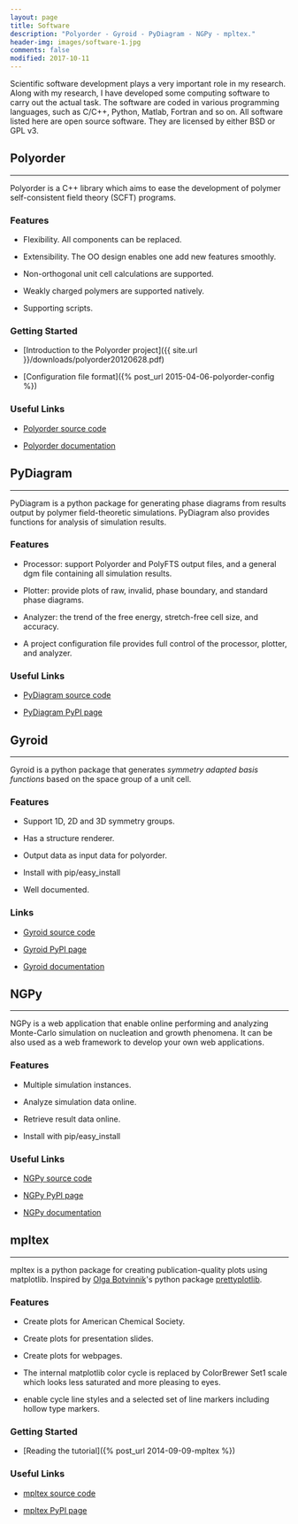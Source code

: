 ```yaml
---
layout: page
title: Software
description: "Polyorder - Gyroid - PyDiagram - NGPy - mpltex."
header-img: images/software-1.jpg
comments: false
modified: 2017-10-11
---
```


Scientific software development plays a very important role in my research. Along with my research, I have developed some computing software to carry out the actual task. The software are coded in various programming languages, such as C/C++, Python, Matlab, Fortran and so on. All software listed here are open source software. They are licensed by either BSD or GPL v3.

## Polyorder
-----

Polyorder is a C++ library which aims to ease the development of polymer self-consistent field theory (SCFT) programs.

### Features


* Flexibility. All components can be replaced.

* Extensibility. The OO design enables one add new features smoothly.

* Non-orthogonal unit cell calculations are supported.

* Weakly charged polymers are supported natively.

* Supporting scripts.

### Getting Started

* [Introduction to the Polyorder project]({{ site.url }}/downloads/polyorder20120628.pdf)

* [Configuration file format]({% post_url 2015-04-06-polyorder-config %})

### Useful Links

* [Polyorder source code](https://bitbucket.org/liuyxpp/polyorder)

* [Polyorder documentation](https://bitbucket.org/liuyxpp/polyorder)

## PyDiagram
-----

PyDiagram is a python package for generating phase diagrams from results output by polymer field-theoretic simulations. PyDiagram also provides functions for analysis of simulation results.

### Features

* Processor: support Polyorder and PolyFTS output files, and a general dgm file containing all simulation results.

* Plotter: provide plots of raw, invalid, phase boundary, and standard phase diagrams.

* Analyzer: the trend of the free energy, stretch-free cell size, and accuracy.

* A project configuration file provides full control of the processor, plotter, and analyzer.

### Useful Links

* [PyDiagram source code](https://github.com/liuyxpp/pydiagram)

* [PyDiagram PyPI page](http://pypi.python.org/pypi/pydiagram)

## Gyroid
-----

Gyroid is a python package that generates *symmetry adapted basis functions* based on the space group of a unit cell.

### Features

* Support 1D, 2D and 3D symmetry groups.

* Has a structure renderer.

* Output data as input data for polyorder.

* Install with pip/easy_install

* Well documented.

### Links

- [Gyroid source code](https://bitbucket.org/liuyxpp/gyroid)

- [Gyroid PyPI page](https://pypi.python.org/pypi/gyroid)

- [Gyroid documentation](http://packages.python.org/gyroid/)

## NGPy
-----

NGPy is a web application that enable online performing and analyzing Monte-Carlo simulation on nucleation and growth phenomena. It can be also used as a web framework to develop your own web applications.

### Features

* Multiple simulation instances.

* Analyze simulation data online.

* Retrieve result data online.

* Install with pip/easy_install

### Useful Links

- [NGPy source code](https://bitbucket.org/liuyxpp/ngpy)

- [NGPy PyPI page](https://pypi.python.org/pypi/ngpy)

- [NGPy documentation](http://pypi.python.org/pypi/ngpy)

## mpltex
-----

mpltex is a python package for creating publication-quality plots using matplotlib. Inspired by [Olga Botvinnik](http://olgabotvinnik.com/)'s python package [prettyplotlib](https://github.com/olgabot/prettyplotlib).

### Features

* Create plots for American Chemical Society.

* Create plots for presentation slides.

* Create plots for webpages.

* The internal matplotlib color cycle is replaced by ColorBrewer Set1 scale which looks less saturated and more pleasing to eyes.

* enable cycle line styles and a selected set of line markers including hollow type markers.

### Getting Started

- [Reading the tutorial]({% post_url 2014-09-09-mpltex %})

### Useful Links

- [mpltex source code](https://github.com/liuyxpp/mpltex)

- [mpltex PyPI page](https://pypi.python.org/pypi/mpltex)
